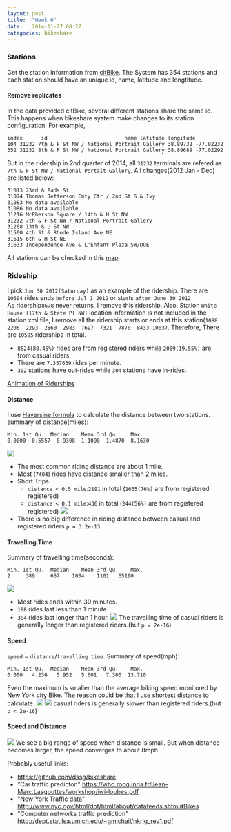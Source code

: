 ```yaml
---
layout: post
title:  "Week 6"
date:   2014-11-27 08:27
categories: bikeshare
---
```


### Stations ###
Get the station information from [citBike](http://citybik.es/). The System has 354 stations and each station should have an unique id, name, latitude and longtitude.

#### Remove replicates ####
In the data provided citBike, several different stations share the same id. This happens when bikeshare system make changes to its station configuration. For example,
```
index      id                         name latitude longitude
104 31232 7th & F St NW / National Portrait Gallery 38.89732 -77.02232
352 31232 8th & F St NW / National Portrait Gallery 38.89689 -77.02292
```
But in the ridership in 2nd quarter of 2014, all `31232` terminals are refered as `7th & F St NW / National Portait Gallery`.
All changes(2012 Jan - Dec) are listed below:
```
31013 23rd & Eads St
31074 Thomas Jefferson Cmty Ctr / 2nd St S & Ivy
31083 No data available
31086 No data available
31216 McPherson Square / 14th & H St NW
31232 7th & F St NW / National Portrait Gallery
31268 13th & U St NW
31500 4th St & Rhode Island Ave NE
31615 6th & H St NE
31633 Independence Ave & L'Enfant Plaza SW/DOE
```
All stations can be checked in this [map](https://a.tiles.mapbox.com/v4/yunhaocs.kb529eif/page.html?access_token=pk.eyJ1IjoieXVuaGFvY3MiLCJhIjoiaXBjOFctNCJ9.4JGjv-vwZz_ERyR5empKRg#13/38.9135/-77.0452)

### Rideship ###
I pick `Jun 30 2012(Saturday)` as an example of the ridership. There are `10604` rides ends `before Jul 1 2012` or starts `after June 30 2012`  
As ridership`8678` never returns, I remove this ridership. Also, Station `White House [17th & State Pl NW]` location information is not included in the station xml file, I remove all the ridership starts or ends at this station(`1088  2206  2293  2860  2983  7697  7321  7870  8433 10037`. Therefore, There are `10595` riderships in total.
* `8524(80.45%)` rides are from registered riders while `2069(19.55%)` are from casual riders.
* There are `7.357639` rides per minute.
* `302` stations have out-rides while `304` stations have in-rides.

[Animation of Riderships](http://nameless-mountain-3948.herokuapp.com/)

#### Distance ####
I use [Haversine formula](http://en.wikipedia.org/wiki/Haversine_formula) to calculate the distance between two stations.
summary of distance(miles):
```
Min. 1st Qu.  Median    Mean 3rd Qu.    Max.
0.0000  0.5557  0.9308  1.1090  1.4870  8.1630
```
![](https://googledrive.com/host/0B47woKFE0zXeaTJqc01sQjRrWU0/hist_distance.png)
* The most common riding distance are about 1 mile.
* Most (`7404`) rides have distance smaller than 2 miles.
* Short Trips
  * `distance < 0.5 mile`:`2191` in total (`1665(76%)` are from registered registered)
  * `distance < 0.1 mile`:`436` in total (`244(56%)` are from registered registered)
![](https://googledrive.com/host/0B47woKFE0zXeaTJqc01sQjRrWU0/box_distance.png)
* There is no big difference in riding distance between casual and registered riders `p = 3.2e-13`.

#### Travelling Time ####
Summary of travelling time(seconds):
```
Min. 1st Qu.  Median    Mean 3rd Qu.    Max.
2     389     657    1004    1101   65190
```
![](https://googledrive.com/host/0B47woKFE0zXeaTJqc01sQjRrWU0/hist_time.png)
* Most rides ends within 30 minutes.
* `188` rides last less than 1 minute.
* `384` rides last longer than 1 hour.
![](https://googledrive.com/host/0B47woKFE0zXeaTJqc01sQjRrWU0/boxplot_time.png)
The travelling time of casual riders is generally longer than registered riders.(but `p = 2e-16`)

#### Speed ####
`speed` = `distance`/`travelling time`. Summary of speed(mph):
```
Min. 1st Qu.  Median    Mean 3rd Qu.    Max.
0.000   4.236   5.952   5.601   7.300  13.710
```
Even the maximum is smaller than the average biking speed monitored by New York city Bike. The reason could be that I use shortest distance to calculate.
![](https://googledrive.com/host/0B47woKFE0zXeaTJqc01sQjRrWU0/hist_speed.png)
![](https://googledrive.com/host/0B47woKFE0zXeaTJqc01sQjRrWU0/boxplot_speed.png)
 casual riders is generally slower than registered riders.(but `p < 2e-16`)

#### Speed and Distance ####
![](https://googledrive.com/host/0B47woKFE0zXeaTJqc01sQjRrWU0/plot_dist_speed.png)
We see a big range of speed when distance is small. But when distance becomes larger, the speed converges to about 8mph.




Probably useful links:

* https://github.com/dssg/bikeshare
* "Car traffic predicton"
https://who.rocq.inria.fr/Jean-Marc.Lasgouttes/workshop/iwi-loubes.pdf
* "New York Traffic data"
http://www.nyc.gov/html/dot/html/about/datafeeds.shtml#Bikes
* "Computer networks traffic prediction"
http://dept.stat.lsa.umich.edu/~gmichail/nkrig_rev1.pdf
